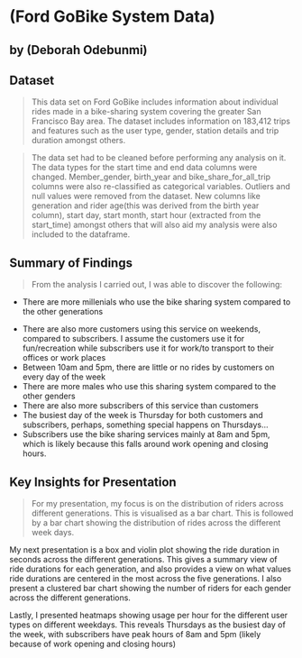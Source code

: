 # (Ford GoBike System Data)
## by (Deborah Odebunmi)


## Dataset

>This data set on Ford GoBike includes information about individual rides made in a bike-sharing system covering the greater San Francisco Bay area. The dataset includes information on 183,412 trips and features such as the user type, gender, station details and trip duration amongst others.

> The data set had to be cleaned before performing any analysis on it. The data types for the start time and end data columns were changed. Member_gender, birth_year and bike_share_for_all_trip columns were also re-classified as categorical variables. Outliers and null values were removed from the dataset. New columns like generation and rider age(this was derived from the birth year column), start day, start month, start hour (extracted from the start_time) amongst others that will also aid my analysis were also included to the dataframe.


## Summary of Findings

> From the analysis I carried out, I was able to discover the following:
* There are more millenials who use the bike sharing system compared to the other generations
+ There are also more customers using this service on weekends, compared to subscribers. I assume the customers use it for fun/recreation while subscribers use it for work/to transport to their offices or work places
+ Between 10am and 5pm, there are little or no rides by customers on every day of the week
+ There are more males who use this sharing system compared to the other genders
+ There are also more subscribers of this service than customers
+ The busiest day of the week is Thursday for both customers and subscribers, perhaps, something special happens on Thursdays...
+ Subscribers use the bike sharing services mainly at 8am and 5pm, which is likely because this falls around work opening and closing hours. 


## Key Insights for Presentation

> For my presentation, my focus is on the distribution of riders across different generations. This is visualised as a bar chart. This is followed by a bar chart showing the distribution of rides across the different week days.

My next presentation is a box and violin plot showing the ride duration in seconds across the different generations. This gives a summary view of ride durations for each generation, and also provides a view on what values ride durations are centered in the most across the five generations. I also present a clustered bar chart showing the number of riders for each gender across the different generations.

Lastly, I presented heatmaps showing usage per hour for the different user types on different weekdays. This reveals Thursdays as the busiest day of the week, with subscribers have peak hours of 8am and 5pm (likely because of work opening and closing hours)
